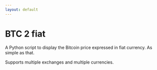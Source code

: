 ```yaml
---
layout: default
---
```


# BTC 2 fiat

A Python script to display the Bitcoin price expressed in fiat currency. As simple as that.

Supports multiple exchanges and multiple currencies.
